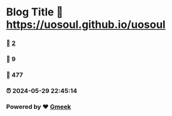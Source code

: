 # Blog Title :link: https://uosoul.github.io/uosoul 
### :page_facing_up: [2](https://uosoul.github.io/uosoul/tag.html) 
### :speech_balloon: 9 
### :hibiscus: 477 
### :alarm_clock: 2024-05-29 22:45:14 
### Powered by :heart: [Gmeek](https://github.com/Meekdai/Gmeek)
